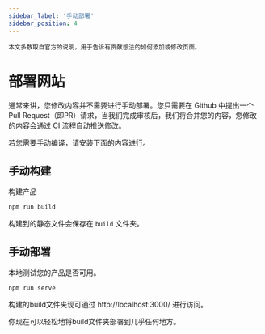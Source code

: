 ```yaml
---
sidebar_label: '手动部署'
sidebar_position: 4
---
```


```angular2html
本文多数取自官方的说明，用于告诉有贡献想法的如何添加或修改页面。
```

# 部署网站

通常来讲，您修改内容并不需要进行手动部署。您只需要在 Github 中提出一个 Pull Request（即PR）请求，当我们完成审核后，我们将合并您的内容，您修改的内容会通过 CI 流程自动推送修改。

若您需要手动编译，请安装下面的内容进行。

## 手动构建

构建产品

```bash
npm run build
```

构建到的静态文件会保存在 `build` 文件夹。

## 手动部署

本地测试您的产品是否可用。

```bash
npm run serve
```

构建的build文件夹现可通过 http://localhost:3000/ 进行访问。

你现在可以轻松地将build文件夹部署到几乎任何地方。